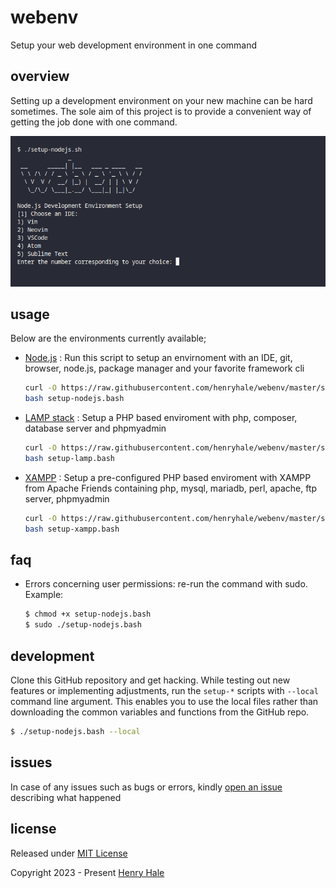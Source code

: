 # webenv
Setup your web development environment in one command

## overview
Setting up a development environment on your new machine can be hard sometimes. The sole aim of this project is to provide a convenient way of getting the job done with one command.

![](./screenshot.png)

## usage
Below are the environments currently available;

- [Node.js](./setup-nodejs.bash) : 
  Run this script to setup an envirnoment with an IDE, git, browser, node.js, package manager and your favorite framework cli
  ```sh
  curl -O https://raw.githubusercontent.com/henryhale/webenv/master/setup-nodejs.bash
  bash setup-nodejs.bash
  ```

- [LAMP stack](./setup-lamp.bash) : 
  Setup a PHP based enviroment with php, composer, database server and phpmyadmin
  ```sh
  curl -O https://raw.githubusercontent.com/henryhale/webenv/master/setup-lamp.bash
  bash setup-lamp.bash
  ```

- [XAMPP](./setup-xampp.bash) : 
  Setup a pre-configured PHP based enviroment with XAMPP from Apache Friends containing php, mysql, mariadb, perl, apache, ftp server, phpmyadmin
  ```sh
  curl -O https://raw.githubusercontent.com/henryhale/webenv/master/setup-xampp.bash
  bash setup-xampp.bash
  ```

## faq
- Errors concerning user permissions: re-run the command with sudo.
  Example:
  ```sh
  $ chmod +x setup-nodejs.bash
  $ sudo ./setup-nodejs.bash
  ```

## development
Clone this GitHub repository and get hacking.
While testing out new features or implementing adjustments, run the `setup-*` scripts with `--local` command line argument.
This enables you to use the local files rather than downloading the common variables and functions from the GitHub repo.
```sh
$ ./setup-nodejs.bash --local
```

## issues
In case of any issues such as bugs or errors, kindly [open an issue](https://github.com/henryhale/webenv/issues) describing what happened

## license

Released under [MIT License](./LICENSE.md)

Copyright 2023 - Present [Henry Hale](https://github.com/henryhale)
